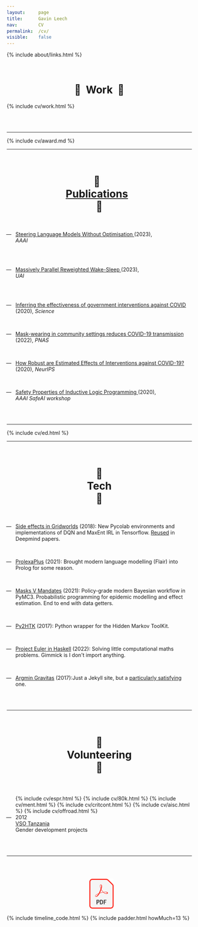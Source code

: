 ```yaml
---
layout: 	page
title: 		Gavin Leech
nav: 		CV
permalink:	/cv/
visible:	false
---
```


{%  include about/links.html  %}


<br>

<center>
  <h1 class="titl">
    💪 &nbsp;Work&nbsp; 💪
  </h1>
</center>

{%  include cv/work.html  %}

<br><br>

<hr />

{%  include cv/award.md  %}

<hr />

<br>


<center>
  <h1 class="titl">
    📃 &nbsp;
    <br class="break">
    <a class="pubs" href="/researches">Publications</a> &nbsp;
    <br class="break">
    📃
  </h1>
</center>

<br>



* <time>
    <a class="noline" href="/researches">
      Steering Language Models Without Optimisation
    </a>
    <span style="font-weight: normal;">
      (2023),<br>
      <i>AAAI</i>
    </span>
<br><br>



* <time>
    <a class="noline" href="/researches">
      Massively Parallel Reweighted Wake-Sleep
    </a>
    <span style="font-weight: normal;">
      (2023),<br>
      <i>UAI</i>
    </span>
<br><br>

* <time>
      <a class="noline" href="/researches">Inferring the effectiveness of government interventions against COVID</a>
        <br><span style="font-weight: normal;">(2020),
      <i>Science</i>
    </span>
  </time> 
<br>

* <time>
      <a class="noline" href="/researches">Mask-wearing in community settings reduces COVID-19 transmission</a>
      <br><span style="font-weight: normal;">(2022), <i>PNAS</i> </span> 
  </time> 
<br>

* <time>
      <a class="noline" href="/researches">How Robust are Estimated Effects of Interventions against COVID-19?</a>
        <br><span style="font-weight: normal;">(2020), <i>NeurIPS</i>
      </span>
  </time> 
<br>

* <time>
    <a class="noline" href="/researches">
      Safety Properties of Inductive Logic Programming
    </a>
    <span style="font-weight: normal;">
      (2020),<br>
      <i>AAAI SafeAI workshop</i>
    </span>
  

<br><br>

<hr />

{%  include cv/ed.html  %}

<hr />

<br>


<center>
  <h1 class="titl">
   🐞
   <br class="break">
   &nbsp;Tech&nbsp;
   <br class="break">
   🐞 
  </h1>
  <br>
</center>


* <time><a href="/grids">Side effects in Gridworlds</a> (2018):</time> New Pycolab environments and implementations of DQN and MaxEnt IRL in Tensorflow. <a href="{{citess}}">Reused</a> in Deepmind papers.

<br>

* <time><a href="{{prolexa}}">ProlexaPlus</a> (2021):</time>
Brought modern language modelling (Flair) into Prolog for some reason.

<br>

* <time><a href="{{masksman}}">Masks V Mandates</a> (2021):</time>
Policy-grade modern Bayesian workflow in PyMC3. Probabilistic programming for epidemic modelling and effect estimation. End to end with data getters.

<br>

* <time><a href="{{htk}}">Py2HTK</a> (2017):</time>
Python wrapper for the Hidden Markov ToolKit.

<br>

* <time><a href="{{euler}}">Project Euler in Haskell</a> (2022):</time>
Solving little computational maths problems. Gimmick is I don't import anything.


<br>

* <time><a href="{{argg}}">Argmin Gravitas</a> (2017):</time>Just a Jekyll site, but a <a href="/colophon">particularly satisfying</a> one.

<br><br>

<hr />

<br>


<!-- <center>
  <h1>
  &nbsp;&nbsp;
   📈 Stats 📈 
  </h1>
  Brier score 
  Start <a href="{{g}}">reviewing</a> everything I read.<br>
</center>
 -->

<!-- <br>

<hr />

<br>
 -->
<center>
  <h1 class="titl">

  🙋 
  <br class="break">
  &nbsp;Volunteering&nbsp;
  <br class="break">
  🙋
  </h1>
</center>

<br>

<section class="timeline cv vol">
  <ul>
    {%  include cv/espr.html  %}
    {%  include cv/80k.html  %}
    {%  include cv/ment.html  %}
    {%  include cv/critcont.html  %}
    {%  include cv/aisc.html  %}
    {%  include cv/offroad.html  %}
    <!--  -->
    <li>
      <div>
        <time>
          2012
          <br class="break">
          <a class="org" href="{{vso}}">VSO Tanzania</a>
          <br>
        </time>
          <span style="font-weight: normal;">Gender development projects</span>
          <br class="break">
      </div>
    </li>
</ul>
</section>

<br><br>

<hr />

<br><br>

<center>
  &nbsp;&nbsp;
  <a target="_blank" href="/cv.pdf">
     <img width="13%"  src="/img/PDF_file_icon.svg" />
  </a>
</center>


<style>
  .pubs:hover {
    color: #006800
  }

  ul {
    list-style-type: '—   ';
  }

  .ui-accordion .ui-accordion-header {
    font-size: 160% !important;
  }

  #nowacc {
    background-color: cornflowerblue !important;
    border:  4px solid #000;
    border-bottom-left-radius: 0;
    border-bottom-right-radius: 0;
    border-top-left-radius: 0;
    border-top-right-radius: 0;
    padding: 0.5em;
  }

  .ui-icon-triangle-1-e, .ui-icon-triangle-1-s {
    transform: scale(3.5);
    margin-right: 10px;
    margin-left: 15px;
  }

  .ui-icon-triangle-1-s {
    transform: scale(3.5);
    margin-left: 20px;
    margin-right: 10px;
  } 
  



</style>

{%	include timeline_code.html		%}
{%  include padder.html   howMuch=13  %}
